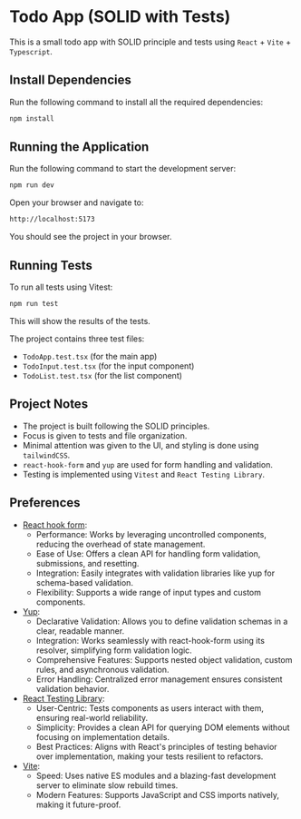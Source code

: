 # Todo App (SOLID with Tests)

This is a small todo app with SOLID principle and tests using `React` + `Vite` + `Typescript`.

## Install Dependencies

Run the following command to install all the required dependencies:

```bash
npm install
```

## Running the Application

Run the following command to start the development server:

```bash
npm run dev
```

Open your browser and navigate to:

```bash
http://localhost:5173
```

You should see the project in your browser.

## Running Tests

To run all tests using Vitest:

```bash
npm run test
```

This will show the results of the tests.

The project contains three test files:

- `TodoApp.test.tsx` (for the main app)
- `TodoInput.test.tsx` (for the input component)
- `TodoList.test.tsx` (for the list component)

## Project Notes

- The project is built following the SOLID principles.
- Focus is given to tests and file organization.
- Minimal attention was given to the UI, and styling is done using `tailwindCSS`.
- `react-hook-form` and `yup` are used for form handling and validation.
- Testing is implemented using `Vitest` and `React Testing Library`.

## Preferences

- [React hook form](https://react-hook-form.com/):
  - Performance: Works by leveraging uncontrolled components, reducing the overhead of state management.
  - Ease of Use: Offers a clean API for handling form validation, submissions, and resetting.
  - Integration: Easily integrates with validation libraries like yup for schema-based validation.
  - Flexibility: Supports a wide range of input types and custom components.
- [Yup](https://github.com/jquense/yup):
  - Declarative Validation: Allows you to define validation schemas in a clear, readable manner.
  - Integration: Works seamlessly with react-hook-form using its resolver, simplifying form validation logic.
  - Comprehensive Features: Supports nested object validation, custom rules, and asynchronous validation.
  - Error Handling: Centralized error management ensures consistent validation behavior.
- [React Testing Library](https://testing-library.com/docs/react-testing-library/intro/):
  - User-Centric: Tests components as users interact with them, ensuring real-world reliability.
  - Simplicity: Provides a clean API for querying DOM elements without focusing on implementation details.
  - Best Practices: Aligns with React's principles of testing behavior over implementation, making your tests resilient to refactors.
- [Vite](https://vite.dev/):
  - Speed: Uses native ES modules and a blazing-fast development server to eliminate slow rebuild times.
  - Modern Features: Supports JavaScript and CSS imports natively, making it future-proof.
